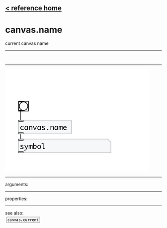 [< reference home](index.html)
---

# canvas.name


current canvas name

---

<br>


---


![example](examples/canvas.name-example.jpg)

---
arguments:


---
properties:


---
see also:<br>
[![canvas.current](img/object_canvas.current.png)](canvas.current.html)
